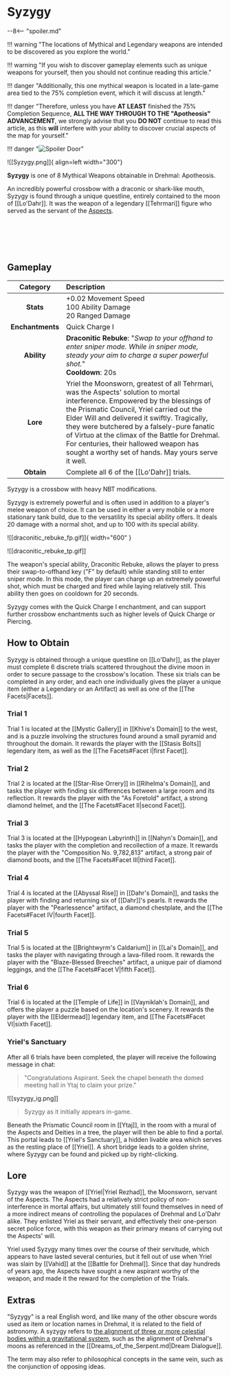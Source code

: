 # Syzygy

--8<-- "spoiler.md"

!!! warning "The locations of Mythical and Legendary weapons are intended to be discovered as you explore the world."

!!! warning "If you wish to discover gameplay elements such as unique weapons for yourself, then you should not continue reading this article."

!!! danger "Additionally, this one mythical weapon is located in a late-game area tied to the 75% completion event, which it will discuss at length."

!!! danger "Therefore, unless you have **AT LEAST** finished the 75% Completion Sequence, **ALL THE WAY THROUGH TO THE "Apotheosis" ADVANCEMENT**, we strongly advise that you **DO NOT** continue to read this article, as this **will** interfere with your ability to discover crucial aspects of the map for yourself."

!!! danger "![Spoiler Door](/assets/img/spoiler_door.png)"

![[Syzygy.png]]{ align=left width="300"}

**Syzygy** is one of 8 Mythical Weapons obtainable in Drehmal: Apotheosis.

An incredibly powerful crossbow with a draconic or shark-like mouth, Syzygy is found through a unique questline, entirely contained to the moon of [[Lo'Dahr]]. It was the weapon of a legendary [[Tehrmari]] figure who served as the servant of the [Aspects](/Lore/Higher_Beings/Aspects/).

<br> <br> <br> <br>

## Gameplay

| Category | Description                 |
|:--------------------------------:|:-----------------------------------------------------------------------------------------------------------------------------------------------------------------------------|
| **Stats**                        | +0.02 Movement Speed <br> 100 Ability Damage <br> 20 Ranged Damage |
| **Enchantments**                 | Quick Charge I |
| **Ability**                      | **Draconitic Rebuke**: "*Swap to your offhand to enter sniper mode. While in sniper mode, steady your aim to charge a super powerful shot.*" <br> **Cooldown**: 20s      |
| **Lore**                         | Yriel the Moonsworn, greatest of all Tehrmari, was the Aspects' solution to mortal interference. Empowered by the blessings of the Prismatic Council, Yriel carried out the Elder Will and delivered it swiftly. Tragically, they were butchered by a falsely-pure fanatic of Virtuo at the climax of the Battle for Drehmal. For centuries, their hallowed weapon has sought a worthy set of hands. May yours serve it well. |
| **Obtain**                       | Complete all 6 of the [[Lo'Dahr]] trials.               |

Syzygy is a crossbow with heavy NBT modifications.

Syzygy is extremely powerful and is often used in addition to a player's melee weapon of choice. It can be used in either a very mobile or a more stationary tank build, due to the versatility its special ability offers. It deals 20 damage with a normal shot, and up to 100 with its special ability.

![[draconitic_rebuke_fp.gif]]{ width="600" } 

![[draconitic_rebuke_tp.gif]]

The weapon's special ability, Draconitic Rebuke, allows the player to press their swap-to-offhand key ("F" by default) while standing still to enter sniper mode. In this mode, the player can charge up an extremely powerful shot, which must be charged and fired while laying relatively still. This ability then goes on cooldown for 20 seconds.

Syzygy comes with the Quick Charge I enchantment, and can support further crossbow enchantments such as higher levels of Quick Charge or Piercing.

## How to Obtain
Syzygy is obtained through a unique questline on [[Lo'Dahr]], as the player must complete 6 discrete trials scattered throughout the divine moon in order to secure passage to the crossbow's location. These six trials can be completed in any order, and each one individually gives the player a unique item (either a Legendary or an Artifact) as well as one of the [[The Facets|Facets]].

### Trial 1
Trial 1 is located at the [[Mystic Gallery]] in [[Khive's Domain]] to the west, and is a puzzle involving the structures found around a small pyramid and throughout the domain. It rewards the player with the [[Stasis Bolts]] legendary item, as well as the [[The Facets#Facet I|first Facet]].

### Trial 2
Trial 2 is located at the [[Star-Rise Orrery]] in [[Rihelma's Domain]], and tasks the player with finding six differences between a large room and its reflection. It rewards the player with the "As Foretold" artifact, a strong diamond helmet, and the [[The Facets#Facet II|second Facet]].

### Trial 3
Trial 3 is located at the [[Hypogean Labyrinth]] in [[Nahyn's Domain]], and tasks the player with the completion and recollection of a maze. It rewards the player with the "Composition No. 9,782,813" artifact, a strong pair of diamond boots, and the [[The Facets#Facet III|third Facet]].

### Trial 4
Trial 4 is located at the [[Abyssal Rise]] in [[Dahr's Domain]], and tasks the player with finding and returning six of [[Dahr]]'s pearls. It rewards the player with the "Pearlessence" artifact, a diamond chestplate, and the [[The Facets#Facet IV|fourth Facet]].

### Trial 5
Trial 5 is located at the [[Brightwyrm's Caldarium]] in [[Lai's Domain]], and tasks the player with navigating through a lava-filled room. It rewards the player with the "Blaze-Blessed Breeches" artifact, a unique pair of diamond leggings, and the [[The Facets#Facet V|fifth Facet]].

### Trial 6
Trial 6 is located at the [[Temple of Life]] in [[Vayniklah's Domain]], and offers the player a puzzle based on the location's scenery. It rewards the player with the [[Eldermead]] legendary item, and [[The Facets#Facet VI|sixth Facet]].

### Yriel's Sanctuary
After all 6 trials have been completed, the player will receive the following message in chat:

> "Congratulations Aspirant. Seek the chapel beneath the domed meeting hall in Ytaj to claim your prize."

![[syzygy_ig.png]]
> Syzygy as it initially appears in-game.

Beneath the Prismatic Council room in [[Ytaj]], in the room with a mural of the Aspects and Deities in a tree, the player will then be able to find a portal. This portal leads to [[Yriel's Sanctuary]], a hidden livable area which serves as the resting place of [[Yriel]]. A short bridge leads to a golden shrine, where Syzygy can be found and picked up by right-clicking.

## Lore
Syzygy was the weapon of [[Yriel|Yriel Rezhad]], the Moonsworn, servant of the Aspects. The Aspects had a relatively strict policy of non-interference in mortal affairs, but ultimately still found themselves in need of a more indirect means of controlling the populaces of Drehmal and Lo'Dahr alike. They enlisted Yriel as their servant, and effectively their one-person secret police force, with this weapon as their primary means of carrying out the Aspects' will.

Yriel used Syzygy many times over the course of their servitude, which appears to have lasted several centuries, but it fell out of use when Yriel was slain by [[Vahid]] at the [[Battle for Drehmal]]. Since that day hundreds of years ago, the Aspects have sought a new aspirant worthy of the weapon, and made it the reward for the completion of the Trials.

## Extras
"Syzygy" is a real English word, and like many of the other obscure words used as item or location names in Drehmal, it is related to the field of astronomy. A syzygy refers to [the alignment of three or more celestial bodies within a gravitational system](https://en.wikipedia.org/wiki/Syzygy_(astronomy)), such as the alignment of Drehmal's moons as referenced in the [[Dreams_of_the_Serpent.md|Dream Dialogue]].

The term may also refer to philosophical concepts in the same vein, such as the conjunction of opposing ideas.
